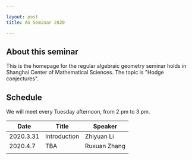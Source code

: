 ```yaml
---

layout: post
title: AG Seminar 2020

---
```


## About this seminar

This is the homepage for the regular algebraic geometry seminar holds in Shanghai Center of Mathematical Sciences. The topic is "Hodge conjectures".

## Schedule

We will meet every Tuesday afternoon, from 2 pm to 3 pm.

|Date| Title | Speaker|
|----| ---- | ----|
|2020.3.31 | Introduction | Zhiyuan Li |
|2020.4.7 | TBA | Ruxuan Zhang |
| |  |  |



